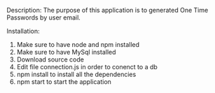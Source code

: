 Description:
The purpose of this application is to generated One Time Passwords by user email.

Installation:
1. Make sure to have node and npm installed
2. Make sure to have MySql installed
4. Download source code
5. Edit file connection.js in order to conenct to a db
6. npm install to install all the dependencies
7. npm start to start the application


